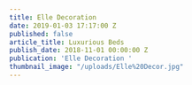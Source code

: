 ```yaml
---
title: Elle Decoration
date: 2019-01-03 17:17:00 Z
published: false
article_title: Luxurious Beds
publish_date: 2018-11-01 00:00:00 Z
publication: 'Elle Decoration '
thumbnail_image: "/uploads/Elle%20Decor.jpg"
---
```



